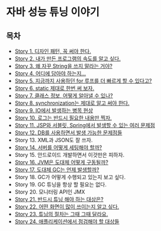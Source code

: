 # 자바 성능 튜닝 이야기

## 목차
- [Story 1. 디자인 패턴, 꼭 써야 한다.](./contents/chapter01.md)
- [Story 2. 내가 만든 프로그램의 속도를 알고 싶다.](./contents/chapter02.md)
- [Story 3. 왜 자꾸 String을 쓰지 말라는 거야?](./contents/chapter03.md)
- [Story 4. 어디에 담아야 하는지...](./contents/chapter04.md)
- [Story 5. 지금까지 사용하던 for 루프를 더 빠르게 할 수 있다고?](./contents/chapter05.md)
- [Story 6. static 제대로 한번 써 보자.](./contents/chapter06.md)
- [Story 7. 클래스 정보, 어떻게 알아낼 수 있나?](./contents/chapter07.md)
- [Story 8. synchronization는 제대로 알고 써야 한다.](./contents/chapter08.md)
- [Story 9. IO에서 발생하는 병목 현상](./contents/chapter09.md)
- [Story 10. 로그는 반드시 필요한 내용만 찍자.](./contents/chapter10.md)
- [Story 11. JSP와 서블릿, Spring에서 발생할 수 있는 여러 문제점](./contents/chapter11.md)
- [Story 12. DB를 사용하면서 발생 가능한 문제점들](./contents/chapter12.md)
- Story 13. XML과 JSON도 잘 쓰자.
- [Story 14. 서버를 어떻게 세팅해야 할까?](./contents/chapter14.md)
- Story 15. 안드로이드 개발하면서 이것만은 피하자.
- [Story 16. JVM은 도대체 어떻게 구동될까?](./contents/chapter16.md)
- [Story 17. 도대체 GC는 언제 발생할까?](./contents/chapter17.md)
- Story 18. GC가 어떻게 수행되고 있는지 보고 싶다.
- Story 19. GC 튜닝을 항상 할 필요는 없다.
- Story 20. 모니터링 API인 JMX
- [Story 21. 반드시 튜닝 해야 하는 대상은?](./contents/chapter21.md)
- [Story 22. 어떤 화면이 많이 쓰이는지 알고 싶다.](./contents/chapter22.md)
- [Story 23. 튜닝의 절차는 그때 그때 달라요.](./contents/chapter23.md)
- [Story 24. 애플리케이션에서 점검해야 할 대상들](./contents/chapter24.md)